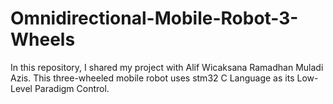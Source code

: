 # Omnidirectional-Mobile-Robot-3-Wheels
In this repository, I shared my project with Alif Wicaksana Ramadhan Muladi Azis. This three-wheeled mobile robot uses stm32 C Language as its Low-Level Paradigm Control.

